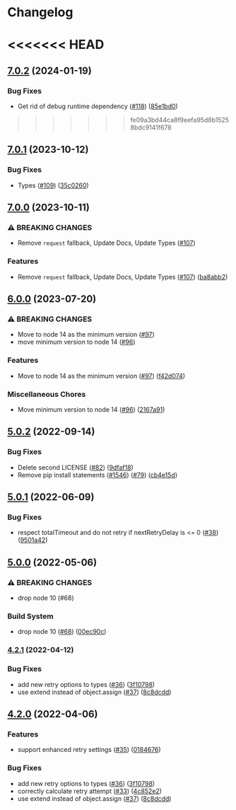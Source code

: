 # Changelog

<<<<<<< HEAD
=======
## [7.0.2](https://github.com/googleapis/retry-request/compare/v7.0.1...v7.0.2) (2024-01-19)


### Bug Fixes

* Get rid of debug runtime dependency ([#118](https://github.com/googleapis/retry-request/issues/118)) ([85e1bd0](https://github.com/googleapis/retry-request/commit/85e1bd0a46630876757344405a6c8620d9de6451))

>>>>>>> fe09a3bd44ca8f9eefa95d8b15258bdc9141f678
## [7.0.1](https://github.com/googleapis/retry-request/compare/v7.0.0...v7.0.1) (2023-10-12)


### Bug Fixes

* Types ([#109](https://github.com/googleapis/retry-request/issues/109)) ([35c0260](https://github.com/googleapis/retry-request/commit/35c02608138a4b66cf488e4e1e90cbff05d42c2f))

## [7.0.0](https://github.com/googleapis/retry-request/compare/v6.0.0...v7.0.0) (2023-10-11)


### ⚠ BREAKING CHANGES

* Remove `request` fallback, Update Docs, Update Types ([#107](https://github.com/googleapis/retry-request/issues/107))

### Features

* Remove `request` fallback, Update Docs, Update Types ([#107](https://github.com/googleapis/retry-request/issues/107)) ([ba8abb2](https://github.com/googleapis/retry-request/commit/ba8abb242ff21921a81e3178081806e95a902a68))

## [6.0.0](https://github.com/googleapis/retry-request/compare/v5.0.2...v6.0.0) (2023-07-20)


### ⚠ BREAKING CHANGES

* Move to node 14 as the minimum version ([#97](https://github.com/googleapis/retry-request/issues/97))
* move minimum version to node 14 ([#96](https://github.com/googleapis/retry-request/issues/96))

### Features

* Move to node 14 as the minimum version ([#97](https://github.com/googleapis/retry-request/issues/97)) ([f42d074](https://github.com/googleapis/retry-request/commit/f42d0743de048fdf46c7f480f3dec59c2caefa5a))


### Miscellaneous Chores

* Move minimum version to node 14 ([#96](https://github.com/googleapis/retry-request/issues/96)) ([2167a91](https://github.com/googleapis/retry-request/commit/2167a91c36e95522ad7e7293b4744ddd81c6166e))

## [5.0.2](https://github.com/googleapis/retry-request/compare/v5.0.1...v5.0.2) (2022-09-14)


### Bug Fixes

* Delete second LICENSE ([#82](https://github.com/googleapis/retry-request/issues/82)) ([9dfaf18](https://github.com/googleapis/retry-request/commit/9dfaf1819b18b6d660924951b9cf1c509b6e9870))
* Remove pip install statements ([#1546](https://github.com/googleapis/retry-request/issues/1546)) ([#79](https://github.com/googleapis/retry-request/issues/79)) ([cb4e15d](https://github.com/googleapis/retry-request/commit/cb4e15d6e8ae9d72855ed1071957afe9d301b12e))

## [5.0.1](https://github.com/googleapis/retry-request/compare/v5.0.0...v5.0.1) (2022-06-09)


### Bug Fixes

* respect totalTimeout and do not retry if nextRetryDelay is <= 0 ([#38](https://github.com/googleapis/retry-request/issues/38)) ([9501a42](https://github.com/googleapis/retry-request/commit/9501a42d06a620282dcd2ff9990fd0b5033a990b))

## [5.0.0](https://github.com/googleapis/retry-request/compare/v4.2.2...v5.0.0) (2022-05-06)


### ⚠ BREAKING CHANGES

* drop node 10 (#68)

### Build System

* drop node 10 ([#68](https://github.com/googleapis/retry-request/issues/68)) ([00ec90c](https://github.com/googleapis/retry-request/commit/00ec90c4d3cb29245ca746e0e133fcddc22d2251))

### [4.2.1](https://github.com/googleapis/retry-request/compare/v4.2.0...v4.2.1) (2022-04-12)


### Bug Fixes

* add new retry options to types ([#36](https://github.com/googleapis/retry-request/issues/36)) ([3f10798](https://github.com/googleapis/retry-request/commit/3f10798f47c03b50f1ba352b04d09ea3d0458b9c))
* use extend instead of object.assign ([#37](https://github.com/googleapis/retry-request/issues/37)) ([8c8dcdd](https://github.com/googleapis/retry-request/commit/8c8dcdd7d6262ce305c93fa4a8a7b2630e984824))

## [4.2.0](https://github.com/googleapis/retry-request/compare/v4.1.0...v4.2.0) (2022-04-06)


### Features

* support enhanced retry settings ([#35](https://github.com/googleapis/retry-request/issues/35)) ([0184676](https://github.com/googleapis/retry-request/commit/0184676dee36596fb939fb4559af11d0a14f64bd))


### Bug Fixes

* add new retry options to types ([#36](https://github.com/googleapis/retry-request/issues/36)) ([3f10798](https://github.com/googleapis/retry-request/commit/3f10798f47c03b50f1ba352b04d09ea3d0458b9c))
* correctly calculate retry attempt ([#33](https://github.com/googleapis/retry-request/issues/33)) ([4c852e2](https://github.com/googleapis/retry-request/commit/4c852e2ba22a7f75edfb3c905bd37a7e9913e67d))
* use extend instead of object.assign ([#37](https://github.com/googleapis/retry-request/issues/37)) ([8c8dcdd](https://github.com/googleapis/retry-request/commit/8c8dcdd7d6262ce305c93fa4a8a7b2630e984824))
